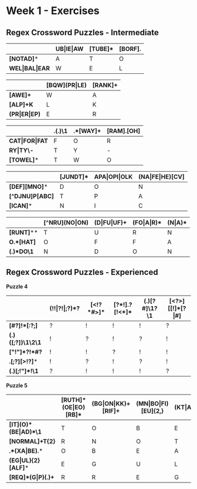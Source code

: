 # Week 1 - Exercises


## Regex Crossword Puzzles - Intermediate

| | UB\|IE\|AW | [TUBE]* | [BORF]. |
| ------------- | ------------- | ------------- | ------------- |
| **[NOTAD]*** | A | T | O |
| **WEL\|BAL\|EAR** | W  | E | L |


| | \[BQW\](PR\|LE) | [RANK]+ |
| ------------- | ------------- | ------------- |
| **[AWE]+** | W | A |
| **[ALP]+K** | L | K |
| **(PR\|ER\|EP)** | E | R |

| | .(.)\1 | .*[WAY]+ | [RAM].[OH] |
| ------------- | ------------- | ------------- | ------------- |
| **CAT\|FOR\|FAT** | F | O | R |
| **RY\|TY\\-** | T | Y | - |
| **[TOWEL]*** | T | W | O |


| | [JUNDT]* | APA\|OPI\|OLK | (NA\|FE\|HE)[CV] |
| ------------- | ------------- | ------------- | ------------- |
| **[DEF][MNO]*** | D | O | N |
| **[^DJNU]P[ABC]** | T | P | A |
| **[ICAN]*** | N | I | C |


| | \[^NRU\](NO\|ON) | (D\|FU\|UF)+ | (FO\|A\|R)* | (N\|A)* |
| ------------- | ------------- | ------------- | ------------- | ------------- |
| **[RUNT]**** | T | U | R | N |
| **O.*[HAT]** | O | F | F | A |
| __(.)*DO\1__ | N | D | O | N |

## Regex Crossword Puzzles - Experienced

**Puzzle 4**

| | (!!\|\?!\|;\?)\*\? | [<!?\*#>]* | [?\*!].\?[!<\*]\* | (.)[?#]\1\?\1 | [<?>][\[!]\*[?\|#] |
| ------------- | ------------- | ------------- | ------------- | ------------- | ------------- |
| **[#?]!\*[:?;]** | ? | ! | ! | ! | ? |
| **(.)([;?])\1\2\1** | ! | ? | ! | ? | ! |
| **["!"]\*\?!\*#?** | ! | ! | ? | ! | ! |
| **.[;?][>!?]*** | ! | ? | ! | ? | ! |
| **(.)[;!"]\*!\1** | ? | ! | ! | ! | ? |


**Puzzle 5**

| | [RUTH]\*(OE\|EO)[RB]\* | (BG\|ON\|KK)+[RIF]+ | (MN\|BO\|FI)[EU]{2,} | (KT\|AL\|ET)+G | \[OH](PR\|AX\|TR)+ |
| ------------- | ------------- | ------------- | ------------- | ------------- | ------------- |
| **\[IT](O)\*(BE\|AD)\*\1** | T | O | B | E | O |
| **[NORMAL]+T{2}** | R | N | O | T | T |
| **.\*(XA\|BE).*** | O | B | E | A | R |
| **(EG\|UL){2}[ALF]*** | E | G | U | L | A |
| **[REQ]*(G\|P)(.)+** | R | R | E | G | X |
